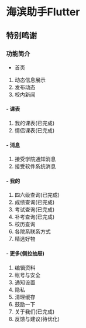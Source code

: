 # 海滨助手Flutter
## 特别鸣谢
### 功能简介
- 首页
1. 动态信息展示
2. 发布动态
3. 校内新闻

#### - 课表
1. 我的课表(已完成)
2. 情侣课表(已完成)
#### - 消息
1. 接受学院通知消息
2. 接受软件系统消息
#### - 我的
1. 四六级查询(已完成)
2. 成绩查询(已完成)
3. 考试查询(已完成)
4. 补考查询(已完成)
5. 校历查询
6. 各院系联系方式
7. 精选好物
#### - 更多(侧拉抽屉)
1. 编辑资料
2. 帐号与安全
3. 通知设置
4. 隐私
5. 清理缓存
6. 鼓励一下
7. 关于我们(已完成)
8. 反馈与建议(待优化)

